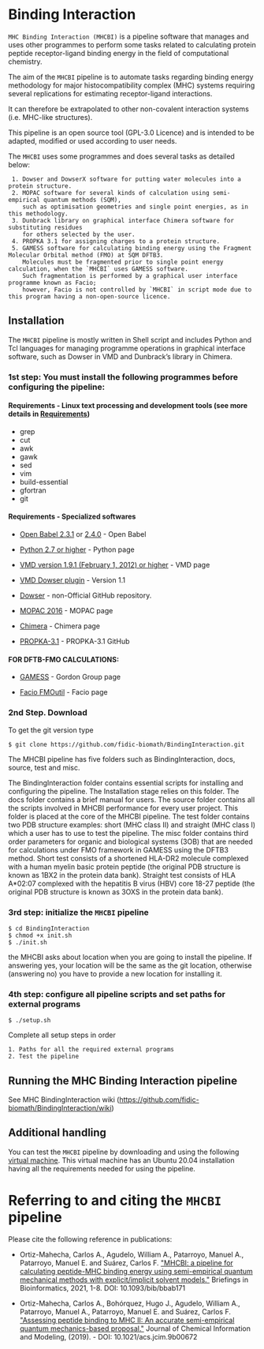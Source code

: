 # Binding Interaction

`MHC Binding Interaction (MHCBI)` is a pipeline software that manages and uses other programmes to perform some tasks related to calculating protein peptide receptor-ligand binding energy in the field of computational chemistry.

The aim of the `MHCBI` pipeline is to automate tasks regarding binding energy methodology for major histocompatibility complex (MHC) systems requiring several replications for estimating receptor-ligand interactions.

It can therefore be extrapolated to other non-covalent interaction systems (i.e. MHC-like structures).

This pipeline is an open source tool (GPL-3.0 Licence) and is intended to be adapted, modified or used according to user needs.

The `MHCBI` uses some programmes and does several tasks as detailed below:

     1. Dowser and DowserX software for putting water molecules into a protein structure.
     2. MOPAC software for several kinds of calculation using semi-empirical quantum methods (SQM), 
        such as optimisation geometries and single point energies, as in this methodology.
     3. Dunbrack library on graphical interface Chimera software for substituting residues 
        for others selected by the user.
     4. PROPKA 3.1 for assigning charges to a protein structure.
     5. GAMESS software for calculating binding energy using the Fragment Molecular Orbital method (FMO) at SQM DFTB3. 
        Molecules must be fragmented prior to single point energy calculation, when the `MHCBI` uses GAMESS software. 
        Such fragmentation is performed by a graphical user interface programme known as Facio; 
        however, Facio is not controlled by `MHCBI` in script mode due to this program having a non-open-source licence.

## Installation

The `MHCBI` pipeline is mostly written in Shell script and includes Python and Tcl languages for managing programme operations in graphical interface software, such as Dowser in VMD and Dunbrack’s library in Chimera.

### 1st step: You must install the following programmes before configuring the pipeline:

#### Requirements - Linux text processing and development tools (see more details in [Requirements](https://github.com/fidic-biomath/BindingInteraction/wiki/MHCBI:-Requirements))

* grep
* cut
* awk
* gawk
* sed
* vim
* build-essential
* gfortran
* git

#### Requirements - Specialized softwares

* [Open Babel 2.3.1](https://openbabel.org/docs/dev/Installation/install.html) or [2.4.0](https://sourceforge.net/projects/openbabel/files/openbabel/2.4.0/) - Open Babel

* [Python 2.7 or higher](https://www.python.org/downloads/) - Python page

* [VMD version 1.9.1 (February 1, 2012) or higher](https://www.ks.uiuc.edu/Research/vmd/) - VMD page

* [VMD Dowser plugin](http://www.ks.uiuc.edu/Research/vmd/plugins/dowser/) - Version 1.1

* [Dowser](https://github.com/fidic-biomath/dowser) - non-Official GitHub repository.

* [MOPAC 2016](http://openmopac.net/Download_MOPAC_Executable_Step2.html) - MOPAC page

* [Chimera](https://www.cgl.ucsf.edu/chimera/download.html) - Chimera page

* [PROPKA-3.1](https://github.com/jensengroup/propka-3.1.git) - PROPKA-3.1 GitHub

#### FOR DFTB-FMO CALCULATIONS:

* [GAMESS](https://www.msg.chem.iastate.edu/GAMESS/download/register/) - Gordon Group page

* [Facio FMOutil](http://zzzfelis.sakura.ne.jp/) - Facio page


### 2nd Step. Download

To get the git version type 

    $ git clone https://github.com/fidic-biomath/BindingInteraction.git
    
The MHCBI pipeline has five folders such as BindingInteraction, docs, source, test and misc. 

The BindingInteraction folder contains essential scripts for installing and configuring the pipeline. The Installation stage relies on this folder.
The docs folder contains a brief manual for users.
The source folder contains all the scripts involved in MHCBI performance for every user project. This folder is placed at the core of the MHCBI pipeline.
The test folder contains two PDB structure examples: short (MHC class II) and straight (MHC class I) which a user has to use to test the pipeline.
The misc folder contains third order parameters for organic and biological systems (3OB) that are needed for calculations under FMO framework in GAMESS using the DFTB3 method.
Short test consists of a shortened HLA-DR2 molecule complexed with a human myelin basic protein peptide (the original PDB structure is known as 1BX2 in the protein data bank). Straight test consists of HLA A*02:07 complexed with the hepatitis B virus (HBV) core 18-27 peptide (the original PDB structure is known as 3OXS in the protein data bank).    
    

### 3rd step: initialize the `MHCBI` pipeline

    $ cd BindingInteraction
    $ chmod +x init.sh
    $ ./init.sh
    
the MHCBI asks about location when you are going to install the pipeline. If answering yes, your location will be the same as the git location, otherwise (answering no) you have to provide a new location for installing it.

### 4th step: configure all pipeline scripts and set paths for external programs

    $ ./setup.sh

  Complete all setup steps in order

    1. Paths for all the required external programs
    2. Test the pipeline


## Running the MHC Binding Interaction pipeline
See MHC BindingInteraction wiki (https://github.com/fidic-biomath/BindingInteraction/wiki)

## Additional handling

You can test the `MHCBI` pipeline by downloading and using the following [virtual machine](http://www.fidic.org.co/pagina/MHCBI.zip). 
This virtual machine has an Ubuntu 20.04 installation having all the requirements needed for using the pipeline.
 

# Referring to and citing the `MHCBI` pipeline

Please cite the following reference in publications:

*   Ortiz-Mahecha, Carlos A., Agudelo, William A., Patarroyo, Manuel A., Patarroyo, Manuel E. and Suárez, Carlos F. ["MHCBI: a pipeline for calculating peptide-MHC binding energy using semi-empirical quantum mechanical methods with explicit/implicit solvent models."](https://doi.org/10.1093/bib/bbab171) Briefings in Bioinformatics, 2021, 1-8. DOI: 10.1093/bib/bbab171

*   Ortiz-Mahecha, Carlos A., Bohórquez, Hugo J., Agudelo, William A., Patarroyo, Manuel A., Patarroyo, Manuel E. and Suárez, Carlos F. ["Assessing peptide binding to MHC II: An accurate semi-empirical quantum mechanics-based proposal."](https://doi.org/10.1021/acs.jcim.9b00672) Journal of Chemical Information and Modeling, (2019). - DOI: 10.1021/acs.jcim.9b00672

